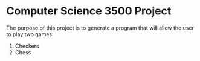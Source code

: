 # Computer Science 3500 Project 
The purpose of this project is to generate a program that will allow the user to play two games:
  1. Checkers
  2. Chess
